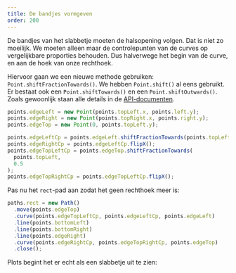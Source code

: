 ```yaml
---
title: De bandjes vormgeven
order: 200
---
```


De bandjes van het slabbetje moeten de halsopening volgen. Dat is niet zo moeilijk. We moeten alleen maar de controlepunten van de curves op vergelijkbare proporties behouden. Dus halverwege het begin van de curve, en aan de hoek van onze rechthoek.

<Note>

Hiervoor gaan we een nieuwe methode gebruiken: `Point.shiftFractionTowards()`. We hebben `Point.shift()` al eens gebruikt. Er bestaat ook een `Point.shiftTowards()` en een `Point.shiftOutwards()`. Zoals gewoonlijk staan alle details in de [API-documenten](/api/point).

</Note>

```js
points.edgeLeft = new Point(points.topLeft.x, points.left.y);
points.edgeRight = new Point(points.topRight.x, points.right.y);
points.edgeTop = new Point(0, points.topLeft.y);

points.edgeLeftCp = points.edgeLeft.shiftFractionTowards(points.topLeft, 0.5);
points.edgeRightCp = points.edgeLeftCp.flipX();
points.edgeTopLeftCp = points.edgeTop.shiftFractionTowards(
  points.topLeft,
  0.5
);
points.edgeTopRightCp = points.edgeTopLeftCp.flipX();
```

Pas nu het `rect`-pad aan zodat het geen rechthoek meer is:

```js
paths.rect = new Path()
  .move(points.edgeTop)
  .curve(points.edgeTopLeftCp, points.edgeLeftCp, points.edgeLeft)
  .line(points.bottomLeft)
  .line(points.bottomRight)
  .line(points.edgeRight)
  .curve(points.edgeRightCp, points.edgeTopRightCp, points.edgeTop)
  .close();
```

Plots begint het er echt als een slabbetje uit te zien:

<Example pattern="tutorial" part="step6" caption="Pretty good, but how are we going to fit it over the baby's head?" />